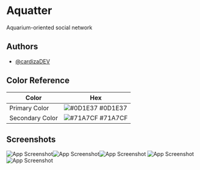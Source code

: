 # Aquatter

Aquarium-oriented social network


## Authors

- [@cardizaDEV](https://github.com/cardizaDEV)

## Color Reference

| Color             | Hex                                                                |
| ----------------- | ------------------------------------------------------------------ |
| Primary Color | ![#0D1E37](https://via.placeholder.com/10/0D1E37?text=+) #0D1E37 |
| Secondary Color | ![#71A7CF](https://via.placeholder.com/10/71A7CF?text=+) #71A7CF |


## Screenshots

![App Screenshot](https://i.imgur.com/KnsCQ1B.jpeg)![App Screenshot](https://i.imgur.com/julTMBs.jpeg)![App Screenshot](https://i.imgur.com/2Vzd5Sq.jpeg)
![App Screenshot](https://i.imgur.com/VZGfHpl.jpeg)![App Screenshot](https://i.imgur.com/YrbDjyE.jpeg)

